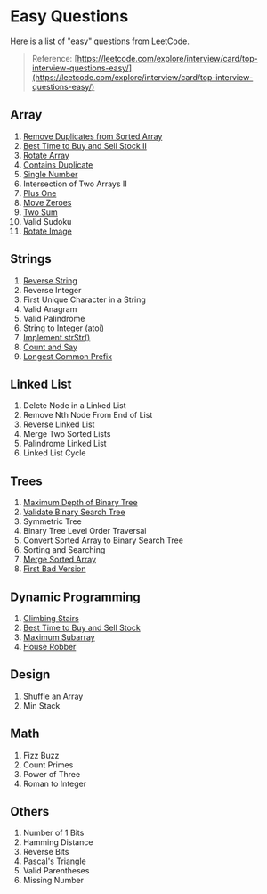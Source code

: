# Easy Questions

Here is a list of "easy" questions from LeetCode.

> Reference: [https://leetcode.com/explore/interview/card/top-interview-questions-easy/](https://leetcode.com/explore/interview/card/top-interview-questions-easy/)

## **Array**

1. [Remove Duplicates from Sorted Array](arrays/remove-duplicates.md)
2. [Best Time to Buy and Sell Stock II](arrays/best-time-to-buy-sell-stock-2.md)
3. [Rotate Array](arrays/rotate-array.md)
4. [Contains Duplicate](arrays/contains-duplicate.md)
5. [Single Number](arrays/single-number.md)
6. Intersection of Two Arrays II
7. [Plus One](arrays/plus-one.md)
8. [Move Zeroes](arrays/move-zeros.md)
9. [Two Sum](arrays/two-sum.md)
10. Valid Sudoku
11. [Rotate Image](arrays/rotate-image.md)

## **Strings**

1. [Reverse String](strings/reverse-string.md)
2. Reverse Integer
3. First Unique Character in a String
4. Valid Anagram
5. Valid Palindrome
6. String to Integer \(atoi\)
7. [Implement strStr\(\)](strings/str-str.md)
8. [Count and Say](strings/count-and-say.md)
9. [Longest Common Prefix](strings/longest-common-prefix.md)

## **Linked List**

1. Delete Node in a Linked List
2. Remove Nth Node From End of List
3. Reverse Linked List
4. Merge Two Sorted Lists
5. Palindrome Linked List
6. Linked List Cycle

## **Trees**

1. [Maximum Depth of Binary Tree](https://github.com/jonniespratley/javascript-learning-material/tree/96dec063b645e0d8c402c24fd3f3588d2d6f08a2/interview-questions/easy-questions/trees/max-depth-of-binary-tree.md)
2. [Validate Binary Search Tree](https://github.com/jonniespratley/javascript-learning-material/tree/96dec063b645e0d8c402c24fd3f3588d2d6f08a2/interview-questions/easy-questions/trees/is-valid-bst.md)
3. Symmetric Tree
4. Binary Tree Level Order Traversal
5. Convert Sorted Array to Binary Search Tree
6. Sorting and Searching
7. [Merge Sorted Array](https://github.com/jonniespratley/javascript-learning-material/tree/96dec063b645e0d8c402c24fd3f3588d2d6f08a2/interview-questions/easy-questions/trees/merge-arrays.md)
8. [First Bad Version](https://github.com/jonniespratley/javascript-learning-material/tree/96dec063b645e0d8c402c24fd3f3588d2d6f08a2/interview-questions/easy-questions/trees/first-bad-version.md)

## **Dynamic Programming**

1. [Climbing Stairs](https://github.com/jonniespratley/javascript-learning-material/tree/96dec063b645e0d8c402c24fd3f3588d2d6f08a2/interview-questions/easy-questions/dynamic-programming/climb-stairs.md)
2. [Best Time to Buy and Sell Stock](https://github.com/jonniespratley/javascript-learning-material/tree/96dec063b645e0d8c402c24fd3f3588d2d6f08a2/interview-questions/easy-questions/dynamic-programming/best-time-to-buy-sell-stock.md)
3. [Maximum Subarray](https://github.com/jonniespratley/javascript-learning-material/tree/96dec063b645e0d8c402c24fd3f3588d2d6f08a2/interview-questions/easy-questions/dynamic-programming/maximum-sub-array.md)
4. [House Robber](https://github.com/jonniespratley/javascript-learning-material/tree/96dec063b645e0d8c402c24fd3f3588d2d6f08a2/interview-questions/easy-questions/dynamic-programming/house-robber.md)

## **Design**

1. Shuffle an Array
2. Min Stack

## **Math**

1. Fizz Buzz
2. Count Primes
3. Power of Three
4. Roman to Integer

## **Others**

1. Number of 1 Bits
2. Hamming Distance
3. Reverse Bits
4. Pascal's Triangle
5. Valid Parentheses
6. Missing Number

